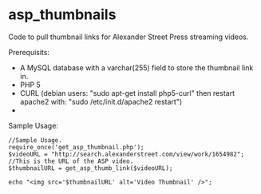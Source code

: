 # asp_thumbnails

Code to pull thumbnail links for Alexander Street Press streaming videos.

Prerequisits: 
  * A MySQL database with a varchar(255) field to store the thumbnail link in.
  * PHP 5
  * CURL (debian users: "sudo apt-get install php5-curl" then restart apache2 with: "sudo /etc/init.d/apache2 restart")
  * 

Sample Usage: 

  ```
  //Sample Usage.
  require_once('get_asp_thumbnail.php');
  $videoURL = "http://search.alexanderstreet.com/view/work/1654982"; //This is the URL of the ASP video. 
  $thumbnailURL = get_asp_thumb_link($videoURL);
  
  echo "<img src='$thumbnailURL' alt='Video Thumbnail' />";
```

